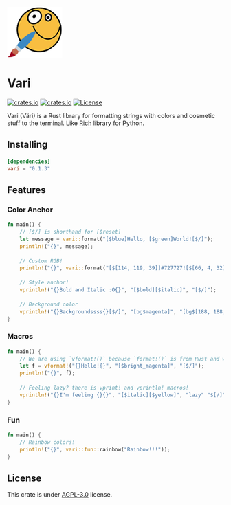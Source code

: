 ![Logo](https://raw.githubusercontent.com/azur1s/vari/master/assets/vari_logo.png)
# Vari
[![crates.io](https://img.shields.io/crates/v/vari.svg)](https://crates.io/crates/vari)
[![crates.io](https://docs.rs/chumsky/badge.svg)](https://docs.rs/vari/)
[![License](https://img.shields.io/crates/l/vari.svg)](https://github.com/azur1s/vari#license)

Vari (Väri) is a Rust library for formatting strings with colors and cosmetic stuff to the terminal. Like [Rich](https://github.com/Textualize/rich) library for Python.

## Installing
```toml
[dependencies]
vari = "0.1.3"
```

## Features
### Color Anchor
```rust
fn main() {
    // [$/] is shorthand for [$reset]
    let message = vari::format("[$blue]Hello, [$green]World![$/]");
    println!("{}", message);

    // Custom RGB!
    println!("{}", vari::format("[$[114, 119, 39]]#727727![$[66, 4, 32]] Do you see it?[$/]"));

    // Style anchor!
    vprintln!("{}Bold and Italic :O{}", "[$bold][$italic]", "[$/]");

    // Background color
    vprintln!("{}Backgroundssss{}[$/]", "[bg$magenta]", "[bg$[188, 188, 188]]World![$/]")
}
```
### Macros
```rust
fn main() {
    // We are using `vformat!()` because `format!()` is from Rust and we can't replace it
    let f = vformat!("{}Hello!{}", "[$bright_magenta]", "[$/]");
    println!("{}", f);

    // Feeling lazy? there is vprint! and vprintln! macros!
    vprintln!("{}I'm feeling {}{}", "[$italic][$yellow]", "lazy" "$[/]");
}
```
### Fun
```rust
fn main() {
    // Rainbow colors!
    println!("{}", vari::fun::rainbow("Rainbow!!!"));
}
```
## License
This crate is under [AGPL-3.0](https://www.gnu.org/licenses/agpl-3.0.en.html) license.
